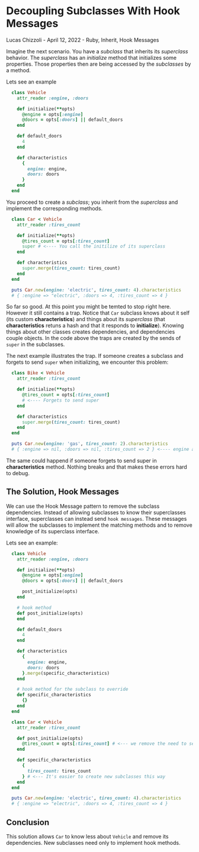 # Decoupling Subclasses With Hook Messages

Lucas Chizzoli - April 12, 2022 - Ruby, Inherit, Hook Messages

Imagine the next scenario. You have a _subclass_ that inherits its _superclass_ behavior.
The _superclass_ has an _initialize_ method that initializes some properties.
Those properties then are being accessed by the _subclasses_ by a method.

Lets see an example

```ruby
  class Vehicle
    attr_reader :engine, :doors

    def initialize(**opts)
      @engine = opts[:engine]
      @doors = opts[:doors] || default_doors
    end

    def default_doors
      4
    end

    def characteristics
      {
        engine: engine,
        doors: doors
      }
    end
  end
```

You proceed to create a _subclass_; you inherit from the _superclass_ and implement the corresponding methods.

```ruby
  class Car < Vehicle
    attr_reader :tires_count

    def initialize(**opts)
      @tires_count = opts[:tires_count]
      super # <---- You call the initilize of its superclass
    end

    def characteristics
      super.merge(tires_count: tires_count)
    end
  end

  puts Car.new(engine: 'electric', tires_count: 4).characteristics
  # { :engine => "electric", :doors => 4, :tires_count => 4 }
```

So far so good. At this point you might be temted to stop right here. However it still contains a trap.
Notice that `Car` subclass knows about it self (its custom **characteristics**) and things about its _superclass_
(that **characteristics** retuns a hash and that it responds to **initialize**).
Knowing things about other classes creates dependencies, and dependencies couple objects. In the code above the traps are created by the sends
of `super` in the subclasses.

The next example illustrates the trap. If someone creates a subclass and forgets to send `super` when initializing,
we encounter this problem:

```ruby
  class Bike < Vehicle
    attr_reader :tires_count

    def initialize(**opts)
      @tires_count = opts[:tires_count]
      # <---- Forgets to send super
    end

    def characteristics
      super.merge(tires_count: tires_count)
    end
  end

  puts Car.new(engine: 'gas', tires_count: 2).characteristics
  # { :engine => nil, :doors => nil, :tires_count => 2 } <---- engine and doors didn't get initialized
```

The same could happend if someone forgets to send super in **characteristics** method. Nothing breaks and that makes these errors hard to debug.

## The Solution, Hook Messages

We can use the Hook Message pattern to remove the subclass dependencies. Instead of allowing subclasses to know their superclasses interface,
superclasses can instead send `hook messages`. These messages will allow the subclasses to implement the matching methods and to remove knowledge of its superclass interface.

Lets see an example:

```ruby
  class Vehicle
    attr_reader :engine, :doors

    def initialize(**opts)
      @engine = opts[:engine]
      @doors = opts[:doors] || default_doors

      post_initialize(opts)
    end

    # hook method
    def post_initialize(opts)
    end

    def default_doors
      4
    end

    def characteristics
      {
        engine: engine,
        doors: doors
      }.merge(specific_characteristics)
    end

    # hook method for the subclass to override
    def specific_characteristics
      {}
    end
  end

  class Car < Vehicle
    attr_reader :tires_count

    def post_initialize(opts)
      @tires_count = opts[:tires_count] # <--- we remove the need to send super
    end

    def specific_characteristics
      {
        tires_count: tires_count
      } # <--- It's easier to create new subclasses this way
    end
  end

  puts Car.new(engine: 'electric', tires_count: 4).characteristics
  # { :engine => "electric", :doors => 4, :tires_count => 4 }
```

## Conclusion

This solution allows `Car` to know less about `Vehicle` and remove its dependencies.
New subclasses need only to implement hook methods.
